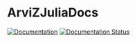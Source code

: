 # ArviZJuliaDocs

[![Documentation](https://img.shields.io/badge/docs-stable-blue.svg)](https://arviz-devs.github.io/ArviZJuliaDocs/)
[![Documentation Status](https://github.com/arviz-devs/ArviZJuliaDocs/actions/workflows/Documentation.yml/badge.svg?branch=main)](https://github.com/arviz-devs/ArviZJuliaDocs/actions/workflows/Documentation.yml?query=branch%3Amain)
